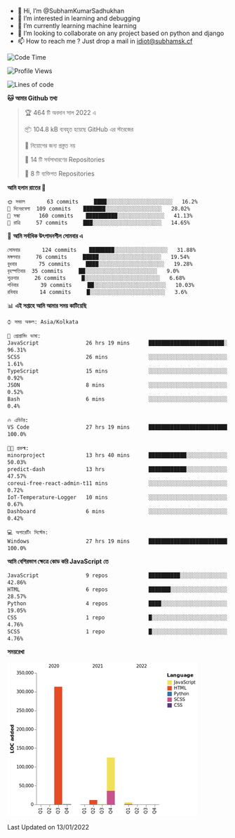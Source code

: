 - 👋 Hi, I’m @SubhamKumarSadhukhan
- 👀 I’m interested in learning and debugging
- 🌱 I’m currently learning machine learning
- 💞️ I’m looking to collaborate on any project based on python and django
- 📫 How to reach me ?
      Just drop a mail in idiot@subhamsk.cf

<!---
SubhamKumarSadhukhan/SubhamKumarSadhukhan is a ✨ special ✨ repository because its `README.md` (this file) appears on your GitHub profile.
You can click the Preview link to take a look at your changes.
--->


<!--START_SECTION:waka-->
![Code Time](http://img.shields.io/badge/Code%20Time-69%20hrs%2025%20mins-blue)

![Profile Views](http://img.shields.io/badge/%E0%A6%AA%E0%A7%8D%E0%A6%B0%E0%A7%8B%E0%A6%AB%E0%A6%BE%E0%A6%87%E0%A6%B2%20%E0%A6%A6%E0%A6%B0%E0%A7%8D%E0%A6%B6%E0%A6%A8-76-blue)

![Lines of code](https://img.shields.io/badge/%E0%A6%B9%E0%A7%8D%E0%A6%AF%E0%A6%BE%E0%A6%B2%E0%A7%8B%20%E0%A6%93%E0%A6%AF%E0%A6%BC%E0%A6%BE%E0%A6%B0%E0%A7%8D%E0%A6%B2%E0%A7%8D%E0%A6%A1%20%E0%A6%A5%E0%A7%87%E0%A6%95%E0%A7%87%20%E0%A6%86%E0%A6%AE%E0%A6%BF%20%E0%A6%B2%E0%A6%BF%E0%A6%96%E0%A7%87%E0%A6%9B%E0%A6%BF-457%20Thousand%20%E0%A6%95%E0%A7%8B%E0%A6%A1%E0%A7%87%E0%A6%B0%20%E0%A6%B2%E0%A6%BE%E0%A6%87%E0%A6%A8-blue)

**🐱 আমার Github তথ্য** 

> 🏆 464 টি অবদান সাল 2022 এ
 > 
> 📦 104.8 kB ব্যবহৃত হয়েছে GitHub এর স্টরেজের 
 > 
> 🚫 নিয়োগের জন্য প্রস্তুত নয়
 > 
> 📜 14 টি সর্বসাধারণের Repositories 
 > 
> 🔑 8 টি ব্যক্তিগত Repositories  
 > 
**আমি হলাম রাতের 🦉** 

```text
🌞 সকাল       63 commits     ████░░░░░░░░░░░░░░░░░░░░░   16.2% 
🌆 দিনেরবেলা  109 commits    ███████░░░░░░░░░░░░░░░░░░   28.02% 
🌃 সন্ধা      160 commits    ██████████░░░░░░░░░░░░░░░   41.13% 
🌙 রাত্রি     57 commits     ███░░░░░░░░░░░░░░░░░░░░░░   14.65%

```
📅 **আমি সর্বাধিক উৎপাদনশীল সোমবার এ** 

```text
সোমবার       124 commits    ████████░░░░░░░░░░░░░░░░░   31.88% 
মঙ্গলবার     76 commits     █████░░░░░░░░░░░░░░░░░░░░   19.54% 
বুধবার       75 commits     ████░░░░░░░░░░░░░░░░░░░░░   19.28% 
বৃহস্পতিবার  35 commits     ██░░░░░░░░░░░░░░░░░░░░░░░   9.0% 
শুক্রবার     26 commits     █░░░░░░░░░░░░░░░░░░░░░░░░   6.68% 
শনিবার       39 commits     ██░░░░░░░░░░░░░░░░░░░░░░░   10.03% 
রবিবার       14 commits     █░░░░░░░░░░░░░░░░░░░░░░░░   3.6%

```


📊 **এই সপ্তাহে আমি আমার সময় কাটিয়েছি** 

```text
⌚︎ সময় অঞ্চল: Asia/Kolkata

💬 প্রোগ্রামিং ভাষা: 
JavaScript               26 hrs 19 mins      ████████████████████████░   96.31% 
SCSS                     26 mins             ░░░░░░░░░░░░░░░░░░░░░░░░░   1.61% 
TypeScript               15 mins             ░░░░░░░░░░░░░░░░░░░░░░░░░   0.92% 
JSON                     8 mins              ░░░░░░░░░░░░░░░░░░░░░░░░░   0.52% 
Bash                     6 mins              ░░░░░░░░░░░░░░░░░░░░░░░░░   0.4%

🔥 এডিটর: 
VS Code                  27 hrs 19 mins      █████████████████████████   100.0%

🐱‍💻 প্রকল্ম: 
minorproject             13 hrs 40 mins      ████████████░░░░░░░░░░░░░   50.03% 
predict-dash             13 hrs              ████████████░░░░░░░░░░░░░   47.57% 
coreui-free-react-admin-t11 mins             ░░░░░░░░░░░░░░░░░░░░░░░░░   0.72% 
IoT-Temperature-Logger   10 mins             ░░░░░░░░░░░░░░░░░░░░░░░░░   0.67% 
Dashboard                6 mins              ░░░░░░░░░░░░░░░░░░░░░░░░░   0.42%

💻 অপারেটিং সিস্টেম: 
Windows                  27 hrs 19 mins      █████████████████████████   100.0%

```

**আমি বেশিরভাগ ক্ষেত্রে কোড করি JavaScript তে** 

```text
JavaScript               9 repos             ██████████░░░░░░░░░░░░░░░   42.86% 
HTML                     6 repos             ███████░░░░░░░░░░░░░░░░░░   28.57% 
Python                   4 repos             ████░░░░░░░░░░░░░░░░░░░░░   19.05% 
CSS                      1 repo              █░░░░░░░░░░░░░░░░░░░░░░░░   4.76% 
SCSS                     1 repo              █░░░░░░░░░░░░░░░░░░░░░░░░   4.76%

```


**সময়রেখা**

![Chart not found](https://raw.githubusercontent.com/SubhamKumarSadhukhan/SubhamKumarSadhukhan/main/charts/bar_graph.png) 


 Last Updated on 13/01/2022
<!--END_SECTION:waka-->
